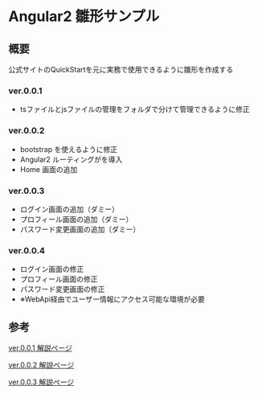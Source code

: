 # Angular2 雛形サンプル

## 概要
公式サイトのQuickStartを元に実務で使用できるように雛形を作成する

### ver.0.0.1
- tsファイルとjsファイルの管理をフォルダで分けて管理できるように修正

### ver.0.0.2
- bootstrap を使えるように修正
- Angular2 ルーティングがを導入
- Home 画面の追加

### ver.0.0.3
- ログイン画面の追加（ダミー）
- プロフィール画面の追加（ダミー）
- パスワード変更画面の追加（ダミー）

### ver.0.0.4
- ログイン画面の修正
- プロフィール画面の修正
- パスワード変更画面の修正
- ※WebApi経由でユーザー情報にアクセス可能な環境が必要


## 参考
[ver.0.0.1 解説ページ](http://qiita.com/nissato-hitoshi/items/05848f0d7bd7839c1d0e)

[ver.0.0.2 解説ページ](http://qiita.com/nissato-hitoshi/items/716ead1cfb1d4e4d46a1)

[ver.0.0.3 解説ページ](http://qiita.com/nissato-hitoshi/items/716ead1cfb1d4e4d46a1)

